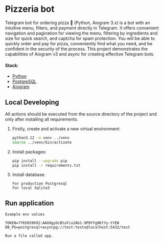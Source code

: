 # Pizzeria bot
Telegram bot for ordering pizza  🍕 (Python, Aiogram 3.x) is a bot with an intuitive menu, filters, and payment directly in Telegram. It offers convenient navigation and pagination for viewing the menu, filtering by ingredients and size for quick search, and captcha for spam protection. You will be able to quickly order and pay for pizza, conveniently find what you need, and be confident in the security of the process. This project demonstrates the capabilities of Aiogram v3 and async for creating effective Telegram bots.

#### Stack:

- [Python](https://www.python.org/downloads/)
- [PostgreSQL](https://www.postgresql.org/)
- [Aiogram](https://docs.aiogram.dev/en/latest/)

## Local Developing

All actions should be executed from the source directory of the project and only after installing all requirements.

1. Firstly, create and activate a new virtual environment:
   ```bash
   python3.12 -m venv ../venv
   source ../venv/bin/activate
   ```
   
2. Install packages:
   ```bash
   pip install --upgrade pip
   pip install -r requirements.txt
   ```
   
3. Install database:
   ```
   For production Postgresql
   For local Sqlite3
   ```
   
## Run application

```
Example env values

TOKEN=7765659692:AAG0gyOcBtuFiu2Ab1-9P0YYg0KtYy-tYEW
DB_PG=postgresql+asyncpg://test:tests@localhost:5432/test

Run a file called app.
```
